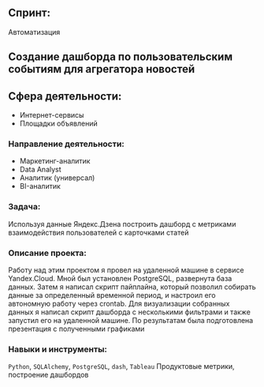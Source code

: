 ## Спринт:
Автоматизация

## Создание дашборда по пользовательским событиям для агрегатора новостей


## Сфера деятельности:

- Интернет-сервисы
- Площадки объявлений

### Направление деятельности:
- Маркетинг-аналитик
- Data Analyst
- Аналитик (универсал)
- BI-аналитик

### Задача:
Используя данные Яндекс.Дзена построить дашборд с метриками взаимодействия пользователей с карточками статей

### Описание проекта:
Работу над этим проектом я провел на удаленной машине в сервисе Yandex.Cloud. Мной
был установлен PostgreSQL, развернута база данных. Затем я написал скрипт пайплайна,
который позволил собирать данные за определенный временной период, и настроил его
автономную работу через crontab. Для визуализации собранных данных я написал скрипт
дашборда с несколькими фильтрами и также запустил его на удаленной машине. По
результатам была подготовлена презентация с полученными графиками

### Навыки и инструменты:
`Python`, `SQLAlchemy`, `PostgreSQL`, `dash`, `Tableau`
Продуктовые метрики, построение дашбордов
